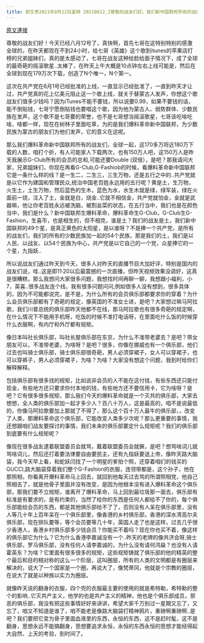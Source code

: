 ```yaml
---
title: 郭文贵2021年8月12日盖特 20210812_2尊敬的战友们好。我们新中国联邦所有的战友们……都应该认真的看一看，珍惜．我们的面临着什么样前所未有的国际形势．天助新中国联邦……
---
```


[原文連接](https://gnews.org/ThreadView/53481581)

尊敬的战友们好！今天已经八月12号了，真快啊，首先七哥在这特别特别的感激全球的，在昨天都现在不到24小时，给七哥《英雄》这个歌到itunes的苹果店打榜的兄弟姐妹们，真的是太感动了，七哥在战友这种给脸给面子情况下，成了全球的最奇葩的摇滚歌星..太棒了，在昨天上午大概是10点钟左右上线可能是，然后在全球到现在179万次下载，创造了N个唯一，N个第一。


这次在共产党在6月1号已经批准的上线，一直显示已经批准了，一直到昨天才让过，共产党真的花上亿美元阻止这一个歌上线，就关于替蒙古人发声，你想这个歌战友们值多少钱吗？因为iTunes不能不要钱，所以说要0.99，如果不要钱的话，能不倒贴钱，七哥宁愿倒贴钱也要唱这个歌，因为他为蒙古人、弱势群体、少数民族在发声，这个歌不是七哥要的荣誉，也不是七哥想当摇滚歌星，七哥该吃啥吃啥，啥都一样，现在在树林子里面吃草，为的是我们爆料革命新中国联邦，为少数民族为蒙古的朋友们为他们发声，它的意义在这呢。


那么我们爆料革命新中国联邦所有的战友们，全球一起，这170多万将近180万下载的人数，咱打个折，有人可能家人下载两次，也有150万人吧，这150万人是昨天我展示G-Club所有的会员的总和,可能还要Double (双倍），是吧？那我请问大家，兄弟姐妹们，你现在再看G-Club,G-Fashiob的时候，看爆料革命新中国联邦它是一条什么样的线？是一生二，二生三，三生万物，还是五行之中的..共产党就是以它作为建国和管理民众,统治中国老百姓永远用的五行呢？黄是土，生万物，火生土，土生万物，然后蓝色的生木，蓝色为水，水生木就是绿，绿军装，绿在火面前一烧，注入了土，金就是白，烧金..它就不相信金，共产党就怕金，金就是武器嘛，他让你老百姓永远被洗脑，被割韭菜的状态，在五行当中，我们也是在颜色当中，我们是什么？新中国联邦生爆料革命，爆料革命生G-Club，G-Club生G-Fashion，生喜币，也是相生的，但不相克，谁是土？我们的战友是土，我们新中国联邦的49个星，是真正黄色的太阳星，是以谁呀？不是捧一个共产党，是所有的战友们，我们的所有的少数民族加一起的54个民族，那是我们的土，我们是以人民、以战友、以54个民族为中心，共产党是以它自己的一个党，众星捧它的一个星，九指妖..


所以说战友们通过昨天到今天，很多人对昨天的直播节目大加好评，特别是国内的战友们说，哇..这是即11·20以后最震撼的一次直播，但昨天视频效果没调好，这真是很糟糕，那么我想问大家很多问题，我想找时间再聊一聊，我想跟小福利，小7，英喜..很多战友连个线，我有很多问题问问,例如很多人没有想到，很多具体的，因为不可能都说完，是不是，为什么所有的会员俱乐部都要求你的穿着？为什么会员俱乐部都有了奇葩的规定，像英国的不准女士进，是吧？大家想过嘛马阿拉歌，我们川普总统的俱乐部昨天他都不在线，那马阿拉歌也有很多奇葩的规定啊，在什么情况下不能用手机呀，吃饭的时候不准打电话呀，在里面吃什么饭的时候穿什么衣服啊，有内厅和外厅都有规矩。


像日本叫社长俱乐部，叫社长屋俱乐部在东京，为什么不准带老婆去？是吧？带女朋友可以，不准带老婆，为啥呀？是吧？很多，你像在挪威也有一个俱乐部，他们过去也叫骑士俱乐部，骑士俱乐部很奇葩，男人必须穿裙子，女人可以穿裙子，也可以穿裤子，男人必须穿裙子，为啥？为啥？大家没有想这个问题，我到时给你们解释解释。


包括俱乐部有很多钱的规矩，比如说非会员的人不能在这付钱，有些东西还只能付现金，有些地方还只要求你付本地的钱，有些地方还不要信用卡，它为啥呀？是吧？它有很多很多规矩，那么我们今天的爆料革命就是一个灭共的俱乐部，大家去想想，全人类的俱乐部加一起才多少人？百八十万人，这是最高的，咱不是说最低的，你像马阿拉歌要加上那就了不得了，那么这个百十万人最牛的俱乐部，，改变了人类，那爆料革命这个俱乐部，它能改变人类多少次呢？那么更重要的事情，我还想跟咱们战友要探讨的事情，我们未来的俱乐部要定什么规矩呢？我们的俱乐部到底要有什么规矩呢？


像现在很多战友逮着联盟委员会就骂，戴着联盟委员会就撅，是吧？想骂啥词儿就骂啥词儿，然后还打着要法律要自由要民主，还有九指妖要送上帝，像昨天路大脑袋，我今天早上看，和蛇妖闫找了一个明星的爹拍个照，还穿着咱们的钱买的GUCCI,路大脑袋穿着我们整个G-Fashion的衣服，连领带都是，这个孙子，他在那照相，你看离开爆料革命马上回去，就回到他每天过去骂的所谓照相党，他自己照相去了，就是他骨子里面并没有改变，是因为他根本没有进入爆料革命这个俱乐部，那我们要不立规矩，谁离开了爆料革命，马上回到最垃圾那一面去，俱乐部有标准是有要求的，是有约束的，当然了给你的东西是任何人都给不了你的，每个俱乐部能给会员的东西，都是其他俱乐部给不了了，否则没有人呆在俱乐部里，没有人等几十年上百年呆在一个俱乐部里，像香港的乡村俱乐部，香港的深水湾高尔夫俱乐部，现在排队要等，等个会员要等几十年，英国人走了也是这样，过去几乎很少香港人，香港乡村俱乐部多少钱会员？你能买不着吗？现在你也买不着，像这样的俱乐部它为什么？它为什么香港李嘉诚没有一个..昨天的老牌的像共济会呀,骑士俱乐部，罗马俱乐部，没有任何人请李嘉诚的，为什么没有请何鸿燊？也没有人请霍英东？为啥？它里面有很多很多的规矩，这些规矩铸就了俱乐部的他的精英的整个最后和目的相对称的这么一个阶层，这叫圈层，所有的人类的文明都是有圈层来解决的，说大了一个国家是一个圈，再说大了，像梵蒂冈，他就是个宗教的圈层，在说大了就是以种族以实力为圈层。


就像昨天说的翻身的衣服，四个兜的衣服最主要的使用的就是希特勒，希特勒的整个的影响..它灭共产主义，他学的也是共产主义的精神，他也是个俱乐部成员，邪恶的俱乐部，我没有把这些事情好好来讲讲，希望大家千万别过一星期又忘了，又忘了，咱又不知道是谁了，咱不能老是像路大脑袋打精神鸦片，重磅啊重磅啊..是吧？我们要把它变为骨子里面血液里的东西，永恒的东西，这不是赶时髦，这不是翻身，思想永远不能搞翻身，思想要追求永恒，永恒的东西永恒的思想才能经得起大自然、上天的考验，到时间了。
